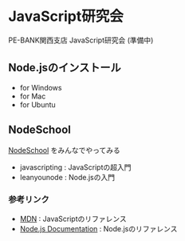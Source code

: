 # JavaScript研究会

PE-BANK関西支店 JavaScript研究会 (準備中)

## Node.jsのインストール

* for Windows
* for Mac
* for Ubuntu


## NodeSchool

[NodeSchool](http://nodeschool.io/ja/index.html) をみんなでやってみる

* javascripting : JavaScriptの超入門
* leanyounode : Node.jsの入門 


### 参考リンク

* [MDN](https://developer.mozilla.org/ja/docs/Web/JavaScript) : JavaScriptのリファレンス
* [Node.js Documentation](https://nodejs.org/dist/latest-v4.x/docs/api/) : Node.jsのリファレンス 


